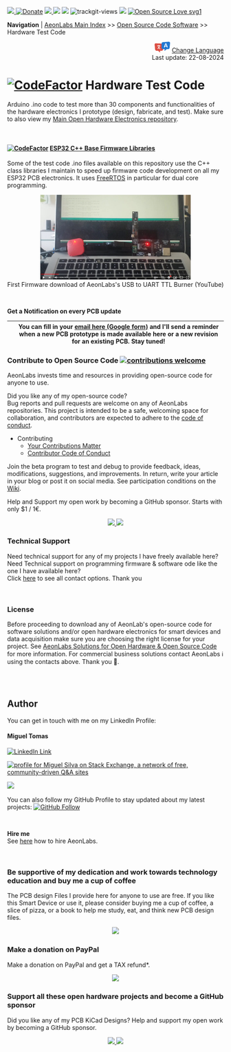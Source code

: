 [![](https://dcbadge.vercel.app/api/server/hw3j3RwfJf) ](https://discord.gg/hw3j3RwfJf)
 [![Donate](https://img.shields.io/badge/donate-$-brown.svg?style=for-the-badge)](http://paypal.me/mtpsilva)
<a href="https://github.com/sponsors/aeonSolutions">
   <img height="40" src="https://github.com/aeonSolutions/PCB-Prototyping-Catalogue/blob/main/media/become_a_github_sponsor.png">
</a>
[<img src="https://cdn.buymeacoffee.com/buttons/v2/default-yellow.png" data-canonical-src="https://cdn.buymeacoffee.com/buttons/v2/default-yellow.png" height="30" />](https://www.buymeacoffee.com/migueltomas)
![](https://img.shields.io/github/last-commit/aeonSolutions/aeonlabs-open-software-catalogue?style=for-the-badge)
<img src="https://us-central1-trackgit-analytics.cloudfunctions.net/token/ping/m054utqmhdrb4aztkb5m" alt="trackgit-views" />
![](https://views.whatilearened.today/views/github/aeonSolutions/aeonlabs-open-software-catalogue.svg)
[![Open Source Love svg1](https://badges.frapsoft.com/os/v1/open-source.svg?v=103)](#)

 **Navigation** | [AeonLabs Main Index](https://github.com/aeonSolutions/aeonSolutions/blob/main/aeonSolutions-Main-Index.md)  >> [Open Source Code Software](https://github.com/aeonSolutions/aeonlabs-open-software-catalogue)  >>   Hardware Test Code
 
<p align="right">
   <img height="25" src="https://github.com/aeonSolutions/aeonSolutions/blob/main/media/language-icon.png"> 
 <a href="https://github-com.translate.goog/aeonSolutions/Aeonlabs-Arduino_Hardware_Test_Code?_x_tr_sl=en&_x_tr_tl=nl&_x_tr_hl=en&_x_tr_pto=wapp">Change Language</a> <br>
Last update: 22-08-2024
</p>

# [![CodeFactor](https://www.codefactor.io/repository/github/aeonsolutions/aeonlabs-arduino_hardware_test_code/badge)](https://www.codefactor.io/repository/github/aeonsolutions/aeonlabs-arduino_hardware_test_code) Hardware Test Code
Arduino .ino code to test more than 30 components and functionalities of the hardware electronics I prototype (design, fabricate, and test).  Make sure to also view my [Main Open Hardware Electronics repository](https://github.com/aeonSolutions/PCB-Prototyping-Catalogue/blob/main/README.md).

<br>

#### [![CodeFactor](https://www.codefactor.io/repository/github/aeonsolutions/aeonlabs-esp32-c-base-firmware-libraries/badge)](https://www.codefactor.io/repository/github/aeonsolutions/aeonlabs-esp32-c-base-firmware-libraries) [ESP32 C++ Base Firmware Libraries](https://github.com/aeonSolutions/aeonlabs-ESP32-C-Base-Firmware-Libraries#readme)
 Some of the test code .ino files available on this repository use the C++ class libraries I maintain to speed up firmware code development on all my ESP32 PCB electronics. It uses [FreeRTOS](https://www.freertos.org) in particular for dual core programming. 

<p align="center">
 <a href="https://www.youtube.com/watch?v=jQgjHQrOK7o">
   <img src="https://github.com/aeonSolutions/aeonlabs-open-software-catalogue/blob/main/media/firmware_upload.jpg" width="350">
 </a><br>
 First Firmware download of AeonLabs's USB to UART TTL Burner (YouTube)
  </p>
  
<br>

**Get a Notification on every PCB update**

| [<img src="https://github.com/aeonSolutions/PCB-Prototyping-Catalogue/blob/main/media/mailing-list_orig.png" alt="" width="80">](https://www.tindie.com/stores/aeonlabs/) | You can fill in your [email here (Google form)](https://docs.google.com/forms/d/e/1FAIpQLScErMgQYRdA-umvCjvTPPrCO7Lg1QYowTxb7vfa8cTfrcPEAA/viewform?usp=pp_url) and I'll send a reminder when a new PCB prototype is made available here or a new revision for an existing PCB. Stay tuned! |
|-------------|------|


### Contribute to Open Source Code [![contributions welcome](https://img.shields.io/badge/contributions-welcome-brightgreen.svg?style=flat&label=Contributions&colorA=red&colorB=black	)](#)
AeonLabs invests time and resources in providing open-source code for anyone to use.  <br>

Did you like any of my open-source code?  <br>
Bug reports and pull requests are welcome on any of AeonLabs repositories. This project is intended to be a safe, welcoming space for collaboration, and contributors are expected to adhere to the [code of conduct](https://github.com/aeonSolutions/OpenScience-Dataverse-API-C-library/blob/main/CODE_OF_CONDUCT.md).

- Contributing
  - [Your Contributions Matter](https://github.com/aeonSolutions/aeonSolutions/wiki/Your-Contributions-Matter)
  - [Contributor Code of Conduct](https://github.com/aeonSolutions/aeonSolutions/wiki/Contributor-Code-of-Conduct)

Join the beta program to test and debug to provide feedback, ideas, modifications, suggestions, and improvements. In return, write your article in your blog or post it on social media. See participation conditions on the [Wiki](https://github.com/aeonSolutions/aeonSolutions/wiki/Beta-Participation-Agreement).  

Help and Support my open work by becoming a GitHub sponsor. Starts with only $1 / 1€.

<p align="center">
    <a href="https://github.com/aeonSolutions/PCB-Prototyping-Catalogue/blob/main/become_a_sponsor/aeonlabs-github-sponsorship-agreement.docx">
        <img height="40" src="https://github.com/aeonSolutions/PCB-Prototyping-Catalogue/blob/main/media/want_to_become_a_sponsor.png">
    </a>
    <a href="https://github.com/sponsors/aeonSolutions">
        <img height="40" src="https://github.com/aeonSolutions/PCB-Prototyping-Catalogue/blob/main/media/become_a_github_sponsor.png">
    </a>
</p>

### Technical Support
Need technical support for any of my projects I have freely available here? <br>
Need Technical support on programming firmware & software ode like the one I have available here? <br>
Click [here](https://github.com/aeonSolutions/aeonSolutions/wiki/How-to-Hire-AeonLabs) to see all contact options. Thank you

<br>

### License

Before proceeding to download any of AeonLab's open-source code for software solutions and/or open hardware electronics for smart devices and data acquisition make sure you are choosing the right license for your project. See [AeonLabs Solutions for Open Hardware & Open Source Code](https://github.com/aeonSolutions/aeonSolutions/wiki/AeonLabs-Licensing) for more information. For commercial business solutions contact AeonLabs ℹ️ using the contacts above. Thank you 🙏.

<br>

<br />


## Author

You can get in touch with me on my LinkedIn Profile:

#### Miguel Tomas

[![LinkedIn Link](https://img.shields.io/badge/Connect-Miguel--Tomas-blue.svg?logo=linkedin&longCache=true&style=social&label=Connect)](https://www.linkedin.com/in/migueltomas/)

<a href="https://stackexchange.com/users/18907312/miguel-silva"><img src="https://stackexchange.com/users/flair/18907312.png" width="208" height="58" alt="profile for Miguel Silva on Stack Exchange, a network of free, community-driven Q&amp;A sites" title="profile for Miguel Silva on Stack Exchange, a network of free, community-driven Q&amp;A sites" /></a>

<a href="https://app.userfeel.com/t/2f6cb1e0" target="_blank"><img src="https://app.userfeel.com/tester/737648/image?.png" width="257" class="no-b-lazy"></a>

You can also follow my GitHub Profile to stay updated about my latest projects: [![GitHub Follow](https://img.shields.io/badge/Connect-Miguel--Tomas-blue.svg?logo=Github&longCache=true&style=social&label=Follow)](https://github.com/aeonSolutions)

<br>

**Hire me** <br>
See [here](https://github.com/aeonSolutions/PCB-Prototyping-Catalogue/wiki/How-to-Hire-AeonLabs) how to hire AeonLabs.

<br>

### Be supportive of my dedication and work towards technology education and buy me a cup of coffee
The PCB design Files I provide here for anyone to use are free. If you like this Smart Device or use it, please consider buying me a cup of coffee, a slice of pizza, or a book to help me study, eat, and think new PCB design files.

<p align="center">
    <a href="https://www.buymeacoffee.com/migueltomas">
        <img height="35" src="https://cdn.buymeacoffee.com/buttons/v2/default-yellow.png">
    </a>
</p>


### Make a donation on PayPal
Make a donation on PayPal and get a TAX refund*.

<p align="center">
    <a href="http://paypal.me/mtpsilva">
        <img height="35" src="https://github.com/aeonSolutions/PCB-Prototyping-Catalogue/blob/main/media/paypal_small.png">
    </a>
</p>

### Support all these open hardware projects and become a GitHub sponsor  
Did you like any of my PCB KiCad Designs? Help and support my open work by becoming a GitHub sponsor.

<p align="center">
    <a href="https://github.com/aeonSolutions/PCB-Prototyping-Catalogue/blob/main/become_a_sponsor/aeonlabs-github-sponsorship-agreement.docx">
        <img height="50" src="https://github.com/aeonSolutions/PCB-Prototyping-Catalogue/blob/main/media/want_to_become_a_sponsor.png">
    </a>
    <a href="https://github.com/sponsors/aeonSolutions">
        <img height="50" src="https://github.com/aeonSolutions/PCB-Prototyping-Catalogue/blob/main/media/become_a_github_sponsor.png">
    </a>
</p>
